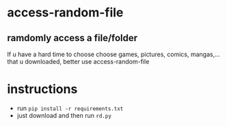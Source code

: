# access-random-file
## ramdomly access a file/folder
If u have a hard time to choose choose games, pictures, comics, mangas,... that u downloaded, better use access-random-file
# instructions
- run `pip install -r requirements.txt`
- just download and then run `rd.py`

